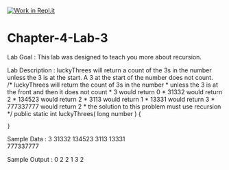 [![Work in Repl.it](https://classroom.github.com/assets/work-in-replit-14baed9a392b3a25080506f3b7b6d57f295ec2978f6f33ec97e36a161684cbe9.svg)](https://classroom.github.com/online_ide?assignment_repo_id=4768111&assignment_repo_type=AssignmentRepo)
# Chapter-4-Lab-3

Lab Goal :   This lab was designed to teach you more about recursion.   

Lab Description :   luckyThrees will return a count of the 3s in the number unless the 3 is at the start.  A 3 at the start of the number does not count.   
	/* luckyThrees will return the count of 3s in the number
	 * unless the 3 is at the front and then it does not count
	 * 3 would return 0
	 * 31332  would return 2
	 * 134523 would return 2
	 * 3113  would return 1
	 * 13331 would return 3
	 * 777337777  would return 2
	 * the solution to this problem must use recursion
	 */
	public static int luckyThrees( long number )
	{






	}	 



Sample Data :
3
31332
134523
3113
13331	
777337777




Sample Output :
0
2
2
1
3
2


